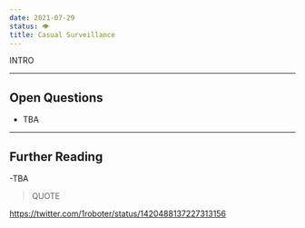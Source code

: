 ```yaml
---
date: 2021-07-29
status: 👁
title: Casual Surveillance
---
```


INTRO

----

## Open Questions

- TBA

----

## Further Reading
-TBA
> QUOTE


https://twitter.com/1roboter/status/1420488137227313156